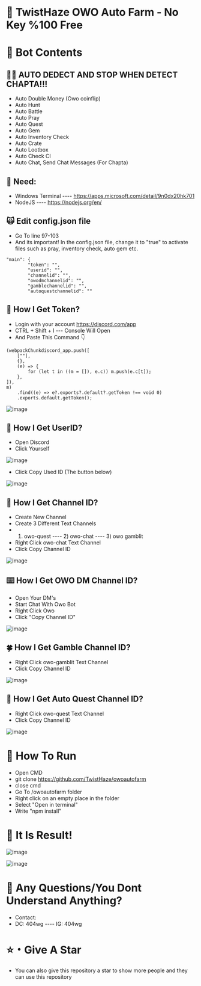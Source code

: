# 👹 TwistHaze OWO Auto Farm - No Key %100 Free


# 🤖 Bot Contents
## 😶‍🌫️ AUTO DEDECT AND STOP WHEN DETECT CHAPTA!!!
- Auto Double Money (Owo coinflip)
- Auto Hunt
- Auto Battle
- Auto Pray
- Auto Quest
- Auto Gem
- Auto Inventory Check
- Auto Crate
- Auto Lootbox
- Auto Check Cl
- Auto Chat, Send Chat Messages (For Chapta)

## 🫴 Need:
- Windows Terminal ---- https://apps.microsoft.com/detail/9n0dx20hk701
- NodeJS ---- https://nodejs.org/en/

## 🙀 Edit config.json file
- Go To line 97-103
- And its important! In the config.json file, change it to "true" to activate files such as pray, inventory check, auto gem etc.
```
"main": {
        "token": "",
        "userid": "",
        "channelid": "",
        "owodmchannelid": "",
        "gamblechannelid": "",
        "autoquestchannelid": ""
```

## 💎 How I Get Token?
- Login with your account https://discord.com/app
- CTRL + Shift + I --- Console Will Open
- And Paste This Command 👇
```
(webpackChunkdiscord_app.push([
    [""],
    {},
    (e) => {
        for (let t in ((m = []), e.c)) m.push(e.c[t]);
    },
]),
m)
    .find((e) => e?.exports?.default?.getToken !== void 0)
    .exports.default.getToken();
```

![image](https://github.com/TwistHaze/owoautofarm/assets/135362115/1b894d32-f69c-4716-804d-032727ab07b2)


## 🔰 How I Get UserID?
- Open Discord
- Click Yourself

![image](https://github.com/TwistHaze/owoautofarm/assets/135362115/311e83b8-8946-481b-a9cd-17881e2d1371)

- Click Copy Used ID (The button below)

![image](https://github.com/TwistHaze/owoautofarm/assets/135362115/289cdfe1-1a1f-4a75-86ae-f06c64effa09)


## 🔎 How I Get Channel ID?
- Create New Channel
- Create 3 Different Text Channels
- 1) owo-quest ---- 2) owo-chat ---- 3) owo gamblit
- Right Click owo-chat Text Channel
- Click Copy Channel ID
 
![image](https://github.com/TwistHaze/owoautofarm/assets/135362115/a2fc1c20-e496-4205-a2e3-1ff29d26a1f6)

## ⌨️ How I Get OWO DM Channel ID?
- Open Your DM's
- Start Chat With Owo Bot
- Right Click Owo
- Click "Copy Channel ID"
 
![image](https://github.com/TwistHaze/owoautofarm/assets/135362115/4c065bd4-6e87-40b7-a559-9941863b7fbf)

## 🍀 How I Get Gamble Channel ID?
- Right Click owo-gamblit Text Channel
- Click Copy Channel ID

![image](https://github.com/TwistHaze/owoautofarm/assets/135362115/79a8229d-0866-4863-98aa-670ffeadf031)

## 🎄 How I Get Auto Quest Channel ID?
- Right Click owo-quest Text Channel
- Click Copy Channel ID

 ![image](https://github.com/TwistHaze/owoautofarm/assets/135362115/18e05125-b460-48a6-9799-dbc4ea600100)




# 🤔 How To Run
- Open CMD
- git clone https://github.com/TwistHaze/owoautofarm
- close cmd
- Go To /owoautofarm folder
- Right click on an empty place in the folder
- Select "Open in terminal"
- Write "npm install"

# 🗿 It Is Result!

![image](https://github.com/TwistHaze/owoautofarm/assets/135362115/f6c7b245-99bb-49d4-8d26-7689958b07e1)

![image](https://github.com/TwistHaze/owoautofarm/assets/135362115/a6bc2ef7-a061-415b-9ef0-d0ee4e7db5fb)




# 👀 Any Questions/You Dont Understand Anything?
- Contact:
- DC: 404wg ---- IG: 404wg

# ⭐・Give A Star

- You can also give this repository a star to show more people and they can use this repository
